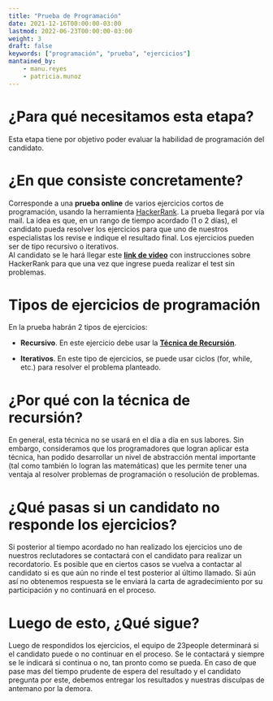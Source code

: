 ```yaml
---
title: "Prueba de Programación"
date: 2021-12-16T00:00:00-03:00
lastmod: 2022-06-23T00:00:00-03:00
weight: 3
draft: false
keywords: ["programación", "prueba", "ejercicios"]
mantained_by:
    - manu.reyes
    - patricia.munoz
---
```


# ¿Para qué necesitamos esta etapa?

Esta etapa tiene por objetivo poder evaluar la habilidad de programación del candidato.

# ¿En que consiste concretamente?

Corresponde a una **prueba online** de varios ejercicios cortos de programación, usando la herramienta [HackerRank](https://www.hackerrank.com/). La prueba llegará por vía mail. La idea es que, en un rango de tiempo acordado (1 o 2 días), el candidato pueda resolver los ejercicios para que uno de nuestros especialistas los revise e indique el resultado final. Los ejercicios pueden ser de tipo recursivo o iterativos.  
Al candidato se le hará llegar este **[link de video](https://drive.google.com/file/d/1Ss4rsbZMDON3Qnv84TahoAPli_i1Ljpx/view?usp=sharing)** con instrucciones sobre HackerRank para que una vez que ingrese pueda realizar el test sin problemas.


# Tipos de ejercicios de programación

En la prueba habrán 2 tipos de ejercicios:

-   **Recursivo**. En este ejercicio debe usar la **[Técnica de Recursión](<https://es.wikipedia.org/wiki/Recursi%C3%B3n_(ciencias_de_computaci%C3%B3n)>)**.

-   **Iterativos**. En este tipo de ejercicios, se puede usar ciclos (for, while, etc.) para resolver el problema planteado.

# ¿Por qué con la técnica de recursión?

En general, esta técnica no se usará en el día a día en sus labores. Sin embargo, consideramos que los programadores que logran aplicar esta técnica, han podido desarrollar un nivel de abstracción mental importante (tal como también lo logran las matemáticas) que les permite tener una ventaja al resolver problemas de programación o resolución de problemas.

# ¿Qué pasas si un candidato no responde los ejercicios?

Si posterior al tiempo acordado no han realizado los ejercicios uno de nuestros reclutadores se contactará con el candidato para realizar un recordatorio. Es posible que en ciertos casos se vuelva a contactar al candidato si es que aún no rinde el test posterior al último llamado. Si aún así no obtenemos respuesta se le enviará la carta de agradecimiento por su participación y no continuará en el proceso.

# Luego de esto, ¿Qué sigue?

Luego de respondidos los ejercicios, el equipo de 23people determinará si el candidato puede o no continuar en el proceso. Se le contactará y siempre se le indicará si continua o no, tan pronto como se pueda. En caso de que pase mas del tiempo prudente de espera del resultado y el candidato pregunta por este, debemos entregar los resultados y nuestras disculpas de antemano por la demora.
